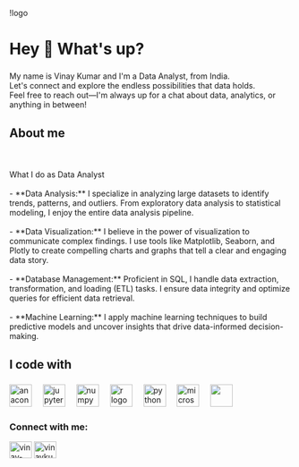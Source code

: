 !logo
<h1 align="left">Hey 👋 What's up?</h1>

###

<p align="left">My name is Vinay Kumar and I'm a Data Analyst, from India.<br>Let's connect and explore the endless possibilities that data holds. <br>Feel free to reach out—I'm always up for a chat about data, analytics, or anything in between!</p>

<h2 align="left">About me</h2>

###

<br clear="both">

<p align="left">What  I  do as Data Analyst<br><br>- **Data Analysis:** I specialize in analyzing large datasets to identify trends, patterns, and outliers. From exploratory data analysis to statistical modeling, I enjoy the entire data analysis pipeline.<br>  <br>- **Data Visualization:** I believe in the power of visualization to communicate complex findings. I use tools like Matplotlib, Seaborn, and Plotly to create compelling charts and graphs that tell a clear and engaging data story.<br><br>- **Database Management:** Proficient in SQL, I handle data extraction, transformation, and loading (ETL) tasks. I ensure data integrity and optimize queries for efficient data retrieval.<br><br>- **Machine Learning:** I apply machine learning techniques to build predictive models and uncover insights that drive data-informed decision-making.</p>

###

<h2 align="left">I code with</h2>

###

<div align="left">
  <img src="https://cdn.jsdelivr.net/gh/devicons/devicon/icons/anaconda/anaconda-original.svg" height="40" alt="anaconda logo"  />
  <img width="12" />
  <img src="https://cdn.jsdelivr.net/gh/devicons/devicon/icons/jupyter/jupyter-original.svg" height="40" alt="jupyter logo"  />
  <img width="12" />
  <img src="https://cdn.jsdelivr.net/gh/devicons/devicon/icons/numpy/numpy-original.svg" height="40" alt="numpy logo"  />
  <img width="12" />
  <img src="https://cdn.jsdelivr.net/gh/devicons/devicon/icons/r/r-original.svg" height="40" alt="r logo"  />
  <img width="12" />
  <img src="https://cdn.jsdelivr.net/gh/devicons/devicon/icons/python/python-original.svg" height="40" alt="python logo"  />
  <img width="12" />
  <img src="https://cdn.simpleicons.org/microsoftsqlserver/CC2927" height="40" alt="microsoftsqlserver logo"  />
  <img width="12" />
  <img src="(https://431a1970-f083-479c-b7fd-7ecb9d61ca41.svg)" height="40"  />

  
</div>

###

<h3 align="left">Connect with me:</h3>
<p align="left">
<a href="https://linkedin.com/in/vinay-kumar-m-367173227" target="blank"><img align="center" src="https://github.com/VINAYDA11061/Vinay-/assets/125648329/7323ce41-0cd6-4b8f-b94a-49cd8b76340c
.svg" alt="vinay-kumar-m-367173227" height="30" width="40" /></a>
<a href="https://www.hackerrank.com/vinaykumar11061" target="blank"><img align="center" src="https://raw.githubusercontent.com/rahuldkjain/github-profile-readme-generator/master/src/images/icons/Social/hackerrank.svg" alt="vinaykumar11061" height="30" width="40" /></a>
</p>
